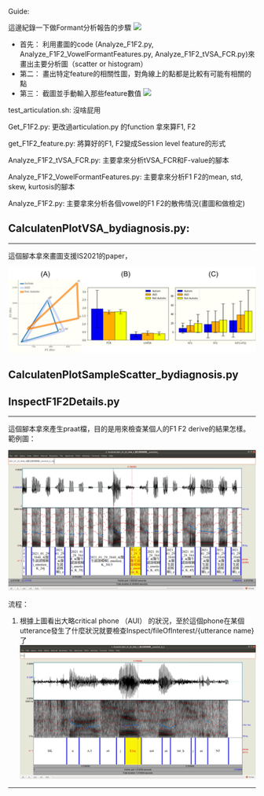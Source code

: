 Guide:

這邊紀錄一下做Formant分析報告的步驟
![](https://i.imgur.com/mCsDdr8.png)

* 首先： 利用畫圖的code (Analyze_F1F2.py, Analyze_F1F2_VowelFormantFeatures.py, Analyze_F1F2_tVSA_FCR.py)來畫出主要分析圖（scatter or histogram）
* 第二： 畫出特定feature的相關性圖，對角線上的點都是比較有可能有相關的點
* 第三： 截圖並手動輸入那些feature數值
![](https://i.imgur.com/a3keCPF.png)



test_articulation.sh: 沒啥屁用

Get_F1F2.py: 更改過articulation.py 的function 拿來算F1, F2

get_F1F2_feature.py: 將算好的F1, F2變成Session level feature的形式

Analyze_F1F2_tVSA_FCR.py: 主要拿來分析tVSA_FCR和F-value的腳本

Analyze_F1F2_VowelFormantFeatures.py: 主要拿來分析F1 F2的mean, std, skew, kurtosis的腳本

Analyze_F1F2.py: 主要拿來分析各個vowel的F1 F2的散佈情況(畫圖和做檢定)



## CalculatenPlotVSA_bydiagnosis.py:
---
這個腳本拿來畫圖支援IS2021的paper，

![Analysis](figures/Analysis.png)




## CalculatenPlotSampleScatter_bydiagnosis.py

##  InspectF1F2Details.py 
---
這個腳本拿來產生praat檔，目的是用來檢查某個人的F1 F2 derive的結果怎樣。
範例圖：

![praatPhoneStich](figures/phone_stitch_fig.png)

流程：
1. 根據上圖看出大略critical phone （AUI） 的狀況，至於這個phone在某個utterance發生了什麼狀況就要檢查Inspect/fileOfInterest/{utterance name}了
![praatPhoneStich](figures/utteranceFormantPlot.png)

---
